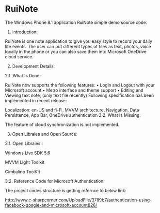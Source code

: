 # RuiNote

The Windows Phone 8.1 application RuiNote simple demo source code.

1.	Introduction: 

RuiNote is one note application to give you easy style to record your daily life events. 
The user can put different types of files as text, photos, voice locally in the phone or you can also save them into Microsoft OneDrive cloud service.

2.	Development Details:

2.1.	What Is Done:

RuiNote now supports the following features: 
•	Login and Logout with your Microsoft account
•	Metro interface and theme support
•	Editing and Viewing text note, (only text file recently)
Following specification has been implemented in recent release: 

Localization: 
en-US and fi-FI, MVVM architecture, Navigation, Data Persistence, App Bar, OneDrive authentication
2.2.	What Is Missing: 

The feature of cloud synchronization is not implemented. 

3.	Open Libraies and Open Source: 

3.1.	Open Libraies :

Windows Live SDK 5.6

MVVM Light Toolkit

Cimbalino ToolKit

3.2.	Reference Code for Microsoft Authentication: 

The project codes structure is getting refernce to below link:

http://www.c-sharpcorner.com/UploadFile/3789b7/authentication-using-facebook-google-and-microsoft-account826/


